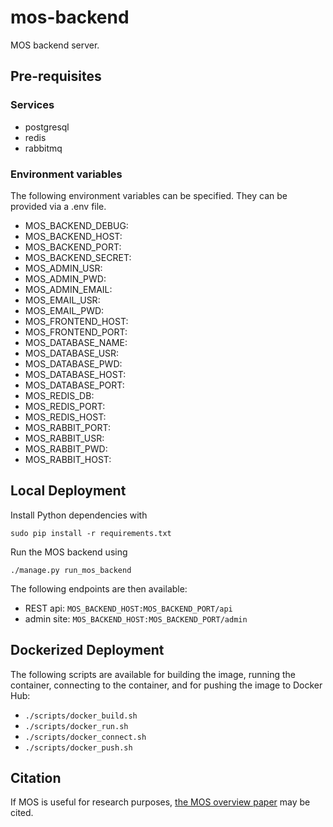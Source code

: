 # mos-backend

MOS backend server.

## Pre-requisites

### Services

* postgresql
* redis
* rabbitmq

### Environment variables

The following environment variables can be specified.
They can be provided via a .env file.

* MOS_BACKEND_DEBUG:
* MOS_BACKEND_HOST:
* MOS_BACKEND_PORT:
* MOS_BACKEND_SECRET:
* MOS_ADMIN_USR:
* MOS_ADMIN_PWD:
* MOS_ADMIN_EMAIL:
* MOS_EMAIL_USR:
* MOS_EMAIL_PWD:
* MOS_FRONTEND_HOST:
* MOS_FRONTEND_PORT:
* MOS_DATABASE_NAME:
* MOS_DATABASE_USR:
* MOS_DATABASE_PWD:
* MOS_DATABASE_HOST:
* MOS_DATABASE_PORT:
* MOS_REDIS_DB:
* MOS_REDIS_PORT:
* MOS_REDIS_HOST:
* MOS_RABBIT_PORT:
* MOS_RABBIT_USR:
* MOS_RABBIT_PWD:
* MOS_RABBIT_HOST:

## Local Deployment

Install Python dependencies with

``sudo pip install -r requirements.txt``

Run the MOS backend using 

``./manage.py run_mos_backend``

The following endpoints are then available:

* REST api: ``MOS_BACKEND_HOST:MOS_BACKEND_PORT/api``
* admin site: ``MOS_BACKEND_HOST:MOS_BACKEND_PORT/admin``

## Dockerized Deployment

The following scripts are available for building the image, running the container, connecting to the container, and for pushing the image to Docker Hub:

* ``./scripts/docker_build.sh``
* ``./scripts/docker_run.sh``
* ``./scripts/docker_connect.sh``
* ``./scripts/docker_push.sh``

## Citation

If MOS is useful for research purposes, [the MOS overview paper](https://fuinn.ie/mos.pdf) may be cited.
